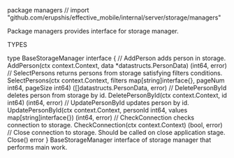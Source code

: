 package managers // import "github.com/erupshis/effective_mobile/internal/server/storage/managers"

Package managers provides interface for storage manager.

TYPES

type BaseStorageManager interface {
	// AddPerson adds person in storage.
	AddPerson(ctx context.Context, data *datastructs.PersonData) (int64, error)
	// SelectPersons returns persons from storage satisfying filters conditions.
	SelectPersons(ctx context.Context, filters map[string]interface{}, pageNum int64, pageSize int64) ([]datastructs.PersonData, error)
	// DeletePersonById deletes person from storage by id.
	DeletePersonById(ctx context.Context, id int64) (int64, error)
	// UpdatePersonById updates person by id.
	UpdatePersonById(ctx context.Context, personId int64, values map[string]interface{}) (int64, error)
	// CheckConnection checks connection to storage.
	CheckConnection(ctx context.Context) (bool, error)
	// Close connection to storage. Should be called on close application stage.
	Close() error
}
    BaseStorageManager interface of storage manager that performs main work.

